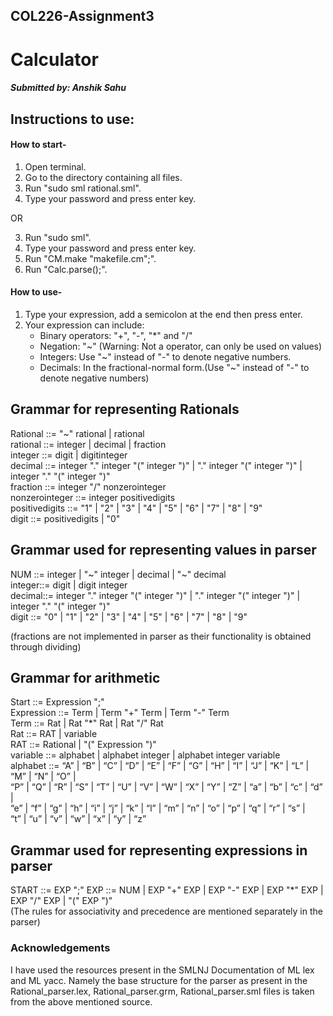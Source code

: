 ## COL226-Assignment3
# Calculator
##### Submitted by: Anshik Sahu

## Instructions to use:
#### How to start-

1. Open terminal.
2. Go to the directory containing all files.
3. Run "sudo sml rational.sml".
4. Type your password and press enter key.

OR

3. Run "sudo sml".
4. Type your password and press enter key.
5. Run "CM.make "makefile.cm";".
6. Run "Calc.parse();".

#### How to use-

1. Type your expression, add a semicolon at the end then press enter.
2. Your expression can include:
    - Binary operators: "+", "-", "*" and "/" 
    - Negation: "~" (Warning: Not a operator, can only be used on values)
    - Integers: Use "~" instead of "-" to denote negative numbers.
    - Decimals: In the fractional-normal form.(Use "~" instead of "-" to denote negative numbers)

## Grammar for representing Rationals

Rational       ::= "~" rational | rational <br>
rational       ::= integer | decimal | fraction <br>
integer        ::= digit | digitinteger <br>
decimal        ::= integer "." integer "(" integer ")" | "." integer "(" integer ")" | integer "." "(" integer ")" <br>
fraction       ::= integer "/" nonzerointeger <br>
nonzerointeger ::= integer positivedigits <br>
positivedigits ::= "1" | "2" | "3" | "4" | "5" | "6" | "7" | "8" | "9" <br>
digit         ::= positivedigits | "0" <br>

## Grammar used for representing values in parser

NUM    ::= integer | "~" integer | decimal | "~" decimal <br>
integer::= digit | digit integer <br>
decimal::= integer "." integer "(" integer ")" | "." integer "(" integer ")" | integer "." "(" integer ")" <br>
digit  ::= "0" | "1" | "2" | "3" | "4" | "5" | "6" | "7" | "8" | "9" <br>

(fractions are not implemented in parser as their functionality is obtained through dividing)

## Grammar for arithmetic

Start      ::= Expression ";" <br>
Expression ::= Term | Term "+" Term | Term "-" Term <br>
Term       ::= Rat | Rat "*" Rat | Rat "/" Rat <br>
Rat        ::= RAT | variable <br>
RAT        ::= Rational | "(" Expression ")" <br>
variable   ::= alphabet | alphabet integer | alphabet integer variable <br>
alphabet   ::= “A” | “B” | “C” | “D” | “E” | “F” | “G” | “H” | “I” | “J” | “K” | “L” | “M” | “N” | “O” | <br>
                 “P” | “Q” | “R” | “S” | “T” | “U” | “V” | “W” | “X” | “Y” | “Z” | “a” | “b” | “c” | “d” | <br>
                 “e” | “f” | “g” | “h” | “i” | “j” | “k” | “l” | “m” | “n” | “o” | “p” | “q” | “r” | “s” | <br>
                 “t” | “u” | “v” | “w” | “x” | “y” | “z” <br>

## Grammar used for representing expressions in parser

START      ::= EXP ";"
EXP        ::= NUM | EXP "+" EXP | EXP "-" EXP | EXP "*" EXP | EXP "/" EXP | "(" EXP ")" <br>
(The rules for associativity and precedence are mentioned separately in the parser) <br>

### Acknowledgements

I have used the resources present in the SMLNJ Documentation of ML lex and ML yacc. Namely the base structure for the parser as present in the Rational_parser.lex, Rational_parser.grm, Rational_parser.sml files is taken from the above mentioned source.